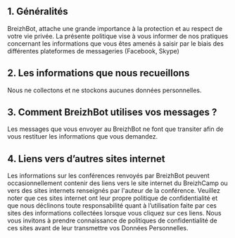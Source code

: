 ## 1. Généralités
BreizhBot, attache une grande importance à la protection et au respect de votre vie privée. La présente politique vise à vous informer de nos pratiques concernant les informations que vous êtes amenés à saisir par le biais des différentes plateformes de messageries (Facebook, Skype)

## 2. Les informations que nous recueillons
Nous ne collectons et ne stockons aucunes données personnelles. 

## 3. Comment BreizhBot utilises vos messages ?
Les messages que vous envoyer au BreizhBot ne font que transiter afin de vous restituer les informations que vous demandez.

## 4. Liens vers d’autres sites internet
Les informations sur les conférences renvoyés par BreizhBot peuvent occasionnellement contenir des liens vers le site internet du BreizhCamp ou vers des sites internets renseignés par l'auteur de la conférence. Veuillez noter que ces sites internet ont leur propre politique de confidentialité et que nous déclinons toute responsabilité quant à l’utilisation faite par ces sites des informations collectées lorsque vous cliquez sur ces liens. Nous vous invitons à prendre connaissance de politiques de confidentialité de ces sites avant de leur transmettre vos Données Personnelles.
